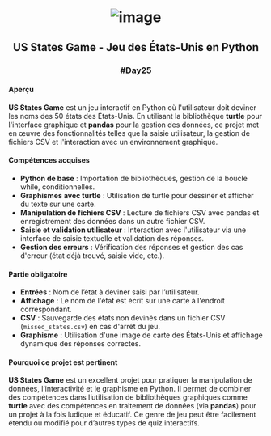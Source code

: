 # <p align="center"> ![image](https://github.com/user-attachments/assets/a615bca9-bd69-4679-b79d-a0d9eaa996db) </p>

## <p align="center"> US States Game - Jeu des États-Unis en Python </p>
### <p align="center"> #Day25 </p>

#### Aperçu
**US States Game** est un jeu interactif en Python où l'utilisateur doit deviner les noms des 50 états des États-Unis. En utilisant la bibliothèque **turtle** pour l'interface graphique et **pandas** pour la gestion des données, ce projet met en œuvre des fonctionnalités telles que la saisie utilisateur, la gestion de fichiers CSV et l'interaction avec un environnement graphique.

#### Compétences acquises
- **Python de base** : Importation de bibliothèques, gestion de la boucle while, conditionnelles.
- **Graphismes avec turtle** : Utilisation de turtle pour dessiner et afficher du texte sur une carte.
- **Manipulation de fichiers CSV** : Lecture de fichiers CSV avec pandas et enregistrement des données dans un autre fichier CSV.
- **Saisie et validation utilisateur** : Interaction avec l'utilisateur via une interface de saisie textuelle et validation des réponses.
- **Gestion des erreurs** : Vérification des réponses et gestion des cas d'erreur (état déjà trouvé, saisie vide, etc.).

#### Partie obligatoire
- **Entrées** : Nom de l’état à deviner saisi par l’utilisateur.
- **Affichage** : Le nom de l'état est écrit sur une carte à l'endroit correspondant.
- **CSV** : Sauvegarde des états non devinés dans un fichier CSV (`missed_states.csv`) en cas d'arrêt du jeu.
- **Graphisme** : Utilisation d'une image de carte des États-Unis et affichage dynamique des réponses correctes.
  
#### Pourquoi ce projet est pertinent
**US States Game** est un excellent projet pour pratiquer la manipulation de données, l’interactivité et le graphisme en Python. Il permet de combiner des compétences dans l’utilisation de bibliothèques graphiques comme **turtle** avec des compétences en traitement de données (via **pandas**) pour un projet à la fois ludique et éducatif. Ce genre de jeu peut être facilement étendu ou modifié pour d’autres types de quiz interactifs.
